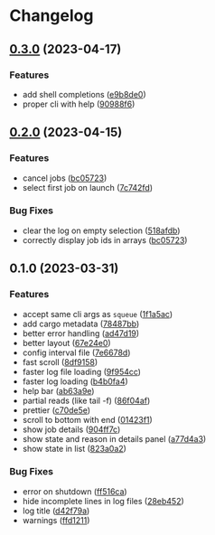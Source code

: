 # Changelog

## [0.3.0](https://github.com/kabouzeid/turm/compare/v0.2.0...v0.3.0) (2023-04-17)


### Features

* add shell completions ([e9b8de0](https://github.com/kabouzeid/turm/commit/e9b8de0018b3dd91d72db6e3c164aa18a1fe17d9))
* proper cli with help ([90988f6](https://github.com/kabouzeid/turm/commit/90988f65208b353204acd6a570be45e753bfcdfc))

## [0.2.0](https://github.com/kabouzeid/turm/compare/v0.1.0...v0.2.0) (2023-04-15)


### Features

* cancel jobs ([bc05723](https://github.com/kabouzeid/turm/commit/bc057230244ce215a585dbb318de762913524a5b))
* select first job on launch ([7c742fd](https://github.com/kabouzeid/turm/commit/7c742fdd3b66787b10df6a017de6c7522c8f9858))


### Bug Fixes

* clear the log on empty selection ([518afdb](https://github.com/kabouzeid/turm/commit/518afdbf67ada9ea1d7b2597765630cba8a00ee4))
* correctly display job ids in arrays ([bc05723](https://github.com/kabouzeid/turm/commit/bc057230244ce215a585dbb318de762913524a5b))

## 0.1.0 (2023-03-31)


### Features

* accept same cli args as `squeue` ([1f1a5ac](https://github.com/kabouzeid/turm/commit/1f1a5ac8f0b92b435b09e09981c95cbb00290a20))
* add cargo metadata ([78487bb](https://github.com/kabouzeid/turm/commit/78487bbe93c8c1efaef8b218e72c68a4dbe3c67a))
* better error handling ([ad47d19](https://github.com/kabouzeid/turm/commit/ad47d19ad6abccb80bc7d5c9ac3faf44ca03a92a))
* better layout ([67e24e0](https://github.com/kabouzeid/turm/commit/67e24e078df0eed492123e498282942400cbbcf9))
* config interval file ([7e6678d](https://github.com/kabouzeid/turm/commit/7e6678d834ce5535dfe2ede8e88974ccbf36c453))
* fast scroll ([8df9158](https://github.com/kabouzeid/turm/commit/8df91589f8ef6c3cd403faecfc40142fd238d0a4))
* faster log file loading ([9f954cc](https://github.com/kabouzeid/turm/commit/9f954ccff53fc7ffdb4412d1a490ef012bf4cc95))
* faster log loading ([b4b0fa4](https://github.com/kabouzeid/turm/commit/b4b0fa4df97d51976f2cadffd527a07fd3804346))
* help bar ([ab63a9e](https://github.com/kabouzeid/turm/commit/ab63a9e2cd9b2ea05a8d45789b8dfb04d580c932))
* partial reads (like tail -f) ([86f04af](https://github.com/kabouzeid/turm/commit/86f04af1bf78783c37c4cecbef4d3292280f4f5e))
* prettier ([c70de5e](https://github.com/kabouzeid/turm/commit/c70de5ea4f412531c203bb308ee769e6cc861828))
* scroll to bottom with end ([01423f1](https://github.com/kabouzeid/turm/commit/01423f1a8c5da16f97dc01efd4e73cbb96d8c810))
* show job details ([904ff7c](https://github.com/kabouzeid/turm/commit/904ff7cef52e8971f7c6146ec217065988001336))
* show state and reason in details panel ([a77d4a3](https://github.com/kabouzeid/turm/commit/a77d4a3ff7d823f89ea33921dee28aa9ff7b6a3f))
* show state in list ([823a0a2](https://github.com/kabouzeid/turm/commit/823a0a263bc33b7a1e77d92601820059dfc22a14))


### Bug Fixes

* error on shutdown ([ff516ca](https://github.com/kabouzeid/turm/commit/ff516cac734fcd06a443122aca408d228046484a))
* hide incomplete lines in log files ([28eb452](https://github.com/kabouzeid/turm/commit/28eb452f9b4e8900d74be491368787bbe2197fc1))
* log title ([d42f79a](https://github.com/kabouzeid/turm/commit/d42f79ae7dcfec4d33d29fdcc48e1e986d1ea8b9))
* warnings ([ffd1211](https://github.com/kabouzeid/turm/commit/ffd1211228490960186d9cf8dc1d773a38558b16))
